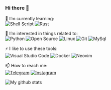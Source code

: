 ### Hi there 👋


🌱 I’m currently learning:<br>
![Shell Script](https://img.shields.io/badge/shell_script-%23121011.svg?style=for-the-badge&logo=gnu-bash&logoColor=white)
![Rust](https://img.shields.io/badge/rust-%23000000.svg?style=for-the-badge&logo=rust&logoColor=white)

🎉 I’m interested in things related to:<br>
![Python](https://img.shields.io/badge/-Python-34495e?style=flat-square&logo=Python&logoColor=fff)
![Open Source](https://img.shields.io/badge/-Open%20Source-34495e?style=flat-square&logo=Open%20Source%20Initiative&logoColor=fff)
![Linux](https://img.shields.io/badge/-Linux-34495e?style=flat-square&logo=Linux&logoColor=fff)
![Git](https://img.shields.io/badge/-Git-34495e?style=flat-square&logo=Git&logoColor=fff)
![MySql](https://img.shields.io/badge/-MySql-34495e?style=flat-square&logo=MySql&logoColor=fff)

⚡ I like to use these  tools:<br>
![Visual Studio Code](https://img.shields.io/badge/Visual%20Studio%20Code-0078d7.svg?style=for-the-badge&logo=visual-studio-code&logoColor=white)
![Docker](https://img.shields.io/badge/docker-%230db7ed.svg?style=for-the-badge&logo=docker&logoColor=white)
![Neovim](https://img.shields.io/badge/NeoVim-%2357A143.svg?&style=for-the-badge&logo=neovim&logoColor=white)

📫 How to reach me:<br>
[![Telegram](https://img.shields.io/badge/-Telegram-f1c40f?style=flat-square&logo=Telegram&logoColor=fff)](https://t.me/i_am_sajjad)
[![Instagram](https://img.shields.io/badge/-Instagram-f1c40f?style=flat-square&logo=Instagram&logoColor=fff)](https://Instagram.com/Sajjad.Sabzkar)


![My github stats](https://github-readme-stats.vercel.app/api?username=SajjadSabzkar&count_private=true&hide=stars,issues&show_icons=true)<br>

